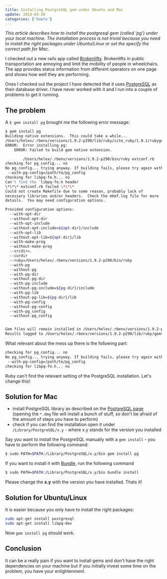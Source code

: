 ```yaml
---
title: Installing PostgreSQL gem under Ubuntu and Mac
update: 2014-03-30
categories: ['howto']
---
```


*This article describes how to install the postgresql gem (called 'pg') under your local machine.  The installation
process is not trivial because you need to install the right packages under Ubuntu/Linux or set the specify the correct
path for Mac.*


I checked out a new rails app called [Brokenlifts](https://github.com/sozialhelden/brokenlift). Brokenlifts in public
transportation are annoying and limit the mobility of people in wheelchairs. The app provides status information from
different operators on one page and shows how well they are performing.


Ones I checked out the project I have detected that it uses [PostgreSQL](http://www.rhok.org/node/20654) as their
database driver. I have never worked with it and I run into a couple of problems to get it running.


## The problem

A `$ gem install pg` brought me the following error message:


```bash
$ gem install pg
Building native extensions.  This could take a while...
/Users/helex/.rbenv/versions/1.9.2-p290/lib/ruby/site_ruby/1.9.1/rubygems/ext/builder.rb:48: warning: Insecure world writable dir /Users/helex/bin in PATH, mode 040777
ERROR:  Error installing pg:
	ERROR: Failed to build gem native extension.

        /Users/helex/.rbenv/versions/1.9.2-p290/bin/ruby extconf.rb
checking for pg_config... no
No pg_config... trying anyway. If building fails, please try again with
 --with-pg-config=/path/to/pg_config
checking for libpq-fe.h... no
Can't find the 'libpq-fe.h header
\*\*\* extconf.rb failed \*\*\*
Could not create Makefile due to some reason, probably lack of
necessary libraries and/or headers.  Check the mkmf.log file for more
details.  You may need configuration options.

Provided configuration options:
  --with-opt-dir
  --without-opt-dir
  --with-opt-include
  --without-opt-include=${opt-dir}/include
  --with-opt-lib
  --without-opt-lib=${opt-dir}/lib
  --with-make-prog
  --without-make-prog
  --srcdir=.
  --curdir
  --ruby=/Users/helex/.rbenv/versions/1.9.2-p290/bin/ruby
  --with-pg
  --without-pg
  --with-pg-dir
  --without-pg-dir
  --with-pg-include
  --without-pg-include=${pg-dir}/include
  --with-pg-lib
  --without-pg-lib=${pg-dir}/lib
  --with-pg-config
  --without-pg-config
  --with-pg_config
  --without-pg_config


Gem files will remain installed in /Users/helex/.rbenv/versions/1.9.2-p290/lib/ruby/gems/1.9.1/gems/pg-0.13.2 for inspection.
Results logged to /Users/helex/.rbenv/versions/1.9.2-p290/lib/ruby/gems/1.9.1/gems/pg-0.13.2/ext/gem_make.out
```


What relevant about the mess up there is the following part:


```bash
checking for pg_config... no
No pg_config... trying anyway. If building fails, please try again with
 --with-pg-config=/path/to/pg_config
checking for libpq-fe.h... no
```


Ruby can't find the relevant setting of the PostgreSQL installation. Let's change this!


## Solution for Mac

- install PostgreSQL library as described on the [PostgreSQL page](http://www.postgresql.org/download/macosx/) (opening
  the `*.dmg` file will install a bunch of stuff, so don't be afraid of the amount of steps you have to perform)
- check if you can find the installation open it under `/Library/PostgreSQL/x.y` - where x.y stands for the version you
  installed


Say you want to install the PostgreSQL manually with a `gem install` - you have to perform the following command:


```bash
$ sudo PATH=$PATH:/Library/PostgreSQL/x.y/bin gem install pg
```


If you want to install it with [Bundle](http://gembundler.com/), run the following command


```bash
$ sudo PATH=$PATH:/Library/PostgreSQL/x.y/bin bundle install
```


Please change the **x.y** with the version you have installed. Thats it!


## Solution for Ubuntu/Linux

It is easier because you only have to install the right packages:


```bash
sudo apt-get install postgresql
sudo apt-get install libpq-dev
```


Now `gem install pg` should work.


## Conclusion

It can be a really pain if you want to install gems and don't have the right dependencies on your machine but if you
initially invest some time on the problem, you have your enlightenment.

